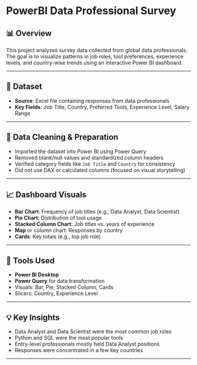# PowerBI Data Professional Survey

## 📊 Overview
This project analyzes survey data collected from global data professionals. The goal is to visualize patterns in job roles, tool preferences, experience levels, and country-wise trends using an interactive Power BI dashboard.

---

## 📁 Dataset
- **Source**: Excel file containing responses from data professionals  
- **Key Fields**: Job Title, Country, Preferred Tools, Experience Level, Salary Range

---

## 🧹 Data Cleaning & Preparation
- Imported the dataset into Power BI using Power Query  
- Removed blank/null values and standardized column headers  
- Verified category fields like `Job Title` and `Country` for consistency  
- Did not use DAX or calculated columns (focused on visual storytelling)

---

## 📈 Dashboard Visuals
- **Bar Chart**: Frequency of job titles (e.g., Data Analyst, Data Scientist)  
- **Pie Chart**: Distribution of tool usage  
- **Stacked Column Chart**: Job titles vs. years of experience  
- **Map** or column chart: Responses by country  
- **Cards**: Key totals (e.g., top job role)

---

## 🧰 Tools Used
- **Power BI Desktop**  
- **Power Query** for data transformation  
- Visuals: Bar, Pie, Stacked Column, Cards  
- Slicers: Country, Experience Level

---

## 💡 Key Insights
- Data Analyst and Data Scientist were the most common job roles  
- Python and SQL were the most popular tools  
- Entry-level professionals mostly held Data Analyst positions  
- Responses were concentrated in a few key countries

---


